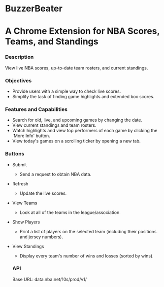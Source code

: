 # BuzzerBeater
# A Chrome Extension for NBA Scores, Teams, and Standings

### Description
View live NBA scores, up-to-date team rosters, and current standings.

### Objectives
- Provide users with a simple way to check live scores.
- Simplify the task of finding game highlights and extended box scores.

### Features and Capabilities
- Search for old, live, and upcoming games by changing the date.
- View current standings and team rosters.
- Watch highlights and view top performers of each game by clicking the 'More Info' button.
- View today's games on a scrolling ticker by opening a new tab.

### Buttons
- Submit
  - Send a request to obtain NBA data.
- Refresh
  - Update the live scores.
- View Teams
  - Look at all of the teams in the league/association.
- Show Players
  - Print a list of players on the selected team (including their positions and jersey numbers).
- View Standings
  - Display every team's number of wins and losses (sorted by wins).
  
  ### API
  Base URL: data.nba.net/10s/prod/v1/

